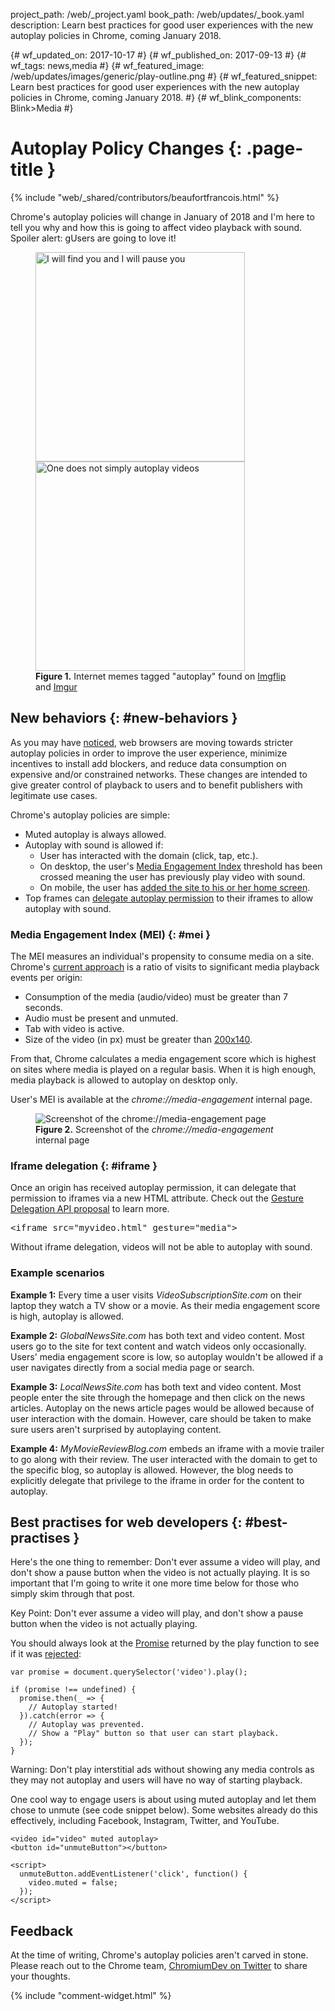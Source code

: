 project_path: /web/_project.yaml
book_path: /web/updates/_book.yaml
description: Learn best practices for good user experiences with the new autoplay policies in Chrome, coming January 2018.

{# wf_updated_on: 2017-10-17 #}
{# wf_published_on: 2017-09-13 #}
{# wf_tags: news,media #}
{# wf_featured_image: /web/updates/images/generic/play-outline.png #}
{# wf_featured_snippet: Learn best practices for good user experiences with the new autoplay policies in Chrome, coming January 2018. #}
{# wf_blink_components: Blink>Media #}

# Autoplay Policy Changes {: .page-title }

{% include "web/_shared/contributors/beaufortfrancois.html" %}

Chrome's autoplay policies will change in January of 2018 and I'm here to tell
you why and how this is going to affect video playback with sound. Spoiler
alert: gUsers are going to love it!

<figure>
  <a href="https://imgflip.com/i/ngd6c">
    <img height="335px" src="https://i.imgflip.com/ngd6c.jpg"
         title="I will find you and I will pause you"/>
  </a>
  <a href="https://imgur.com/a/p1ZjC">
    <img height="335px" src="https://i.imgur.com/aFO9wAml.jpg"
         title="One does not simply autoplay videos"/>
  </a>
  <figcaption>
    <b>Figure 1.</b>
    Internet memes tagged "autoplay" found on
    <a href="https://imgflip.com/i/ngd6c">Imgflip</a> and
    <a href="https://imgur.com/a/p1ZjC">Imgur</a>
  </figcaption>
</figure>

## New behaviors {: #new-behaviors }

As you may have [noticed], web browsers are moving towards stricter autoplay
policies in order to improve the user experience, minimize incentives to install
add blockers, and reduce data consumption on expensive and/or constrained
networks. These changes are intended to give greater control of playback to
users and to benefit publishers with legitimate use cases.

Chrome's autoplay policies are simple:

- Muted autoplay is always allowed.
- Autoplay with sound is allowed if:
    - User has interacted with the domain (click, tap, etc.).
    - On desktop, the user's [Media Engagement Index](#mei) threshold has been  crossed meaning the user has previously play video with sound.
    - On mobile, the user has [added the site to his or her home screen].
- Top frames can [delegate autoplay permission](#iframe) to their iframes to
  allow autoplay with sound.

### Media Engagement Index (MEI) {: #mei }

The MEI measures an individual's propensity to consume media on a site.
Chrome's [current approach] is a ratio of visits to significant media playback
events per origin:

- Consumption of the media (audio/video) must be greater than 7 seconds.
- Audio must be present and unmuted.
- Tab with video is active.
- Size of the video (in px) must be greater than [200x140].

From that, Chrome calculates a media engagement score which is highest on sites
where media is played on a regular basis. When it is high enough, media playback
is allowed to autoplay on desktop only.

User's MEI is available at the <i>chrome://media-engagement</i> internal page.

<figure>
  <img src="/web/updates/images/2017/09/media-engagement.png"
       alt="Screenshot of the chrome://media-engagement page">
  <figcaption>
    <b>Figure 2.</b>
    Screenshot of the <i>chrome://media-engagement</i> internal page
  </figcaption>
</figure>

### Iframe delegation {: #iframe }

Once an origin has received autoplay permission, it can delegate that
permission to iframes via a new HTML attribute. Check out the [Gesture
Delegation API proposal] to learn more.

<pre class="prettyprint">
&lt;iframe src="myvideo.html" gesture="media">
</pre>

Without iframe delegation, videos will not be able to autoplay with sound.

### Example scenarios

<b>Example 1:</b> Every time a user visits <i>VideoSubscriptionSite.com</i> on their
laptop they watch a TV show or a movie. As their media engagement score is
high, autoplay is allowed.

<b>Example 2:</b> <i>GlobalNewsSite.com</i> has both text and video content.
Most users go to the site for text content and watch videos only occasionally.
Users' media engagement score is low, so autoplay wouldn't be allowed if a user
navigates directly from a social media page or search.

<b>Example 3:</b> <i>LocalNewsSite.com</i> has both text and video content.
Most people enter the site through the homepage and then click on the news
articles. Autoplay on the news article pages would be allowed because of user
interaction with the domain. However, care should be taken to make sure users
aren't surprised by autoplaying content.

<b>Example 4:</b> <i>MyMovieReviewBlog.com</i> embeds an iframe with a movie
trailer to go along with their review. The user interacted with the domain to
get to the specific blog, so autoplay is allowed. However, the blog needs to
explicitly delegate that privilege to the iframe in order for the content to
autoplay.

## Best practises for web developers {: #best-practises }

Here's the one thing to remember: Don't ever assume a video will play, and
don't show a pause button when the video is not actually playing. It is so
important that I'm going to write it one more time below for those who simply
skim through that post.

Key Point: Don't ever assume a video will play, and don't show a pause button
when the video is not actually playing.

You should always look at the [Promise] returned by the play function to see if
it was [rejected]:

    var promise = document.querySelector('video').play();

    if (promise !== undefined) {
      promise.then(_ => {
        // Autoplay started!
      }).catch(error => {
        // Autoplay was prevented.
        // Show a "Play" button so that user can start playback.
      });
    }

Warning: Don't play interstitial ads without showing any media controls as they
may not autoplay and users will have no way of starting playback.

One cool way to engage users is about using muted autoplay and let them chose
to unmute (see code snippet below). Some websites already do this effectively,
including Facebook, Instagram, Twitter, and YouTube.

    <video id="video" muted autoplay>
    <button id="unmuteButton"></button>

    <script>
      unmuteButton.addEventListener('click', function() {
        video.muted = false;
      });
    </script>

## Feedback

At the time of writing, Chrome's autoplay policies aren't carved in stone.
Please reach out to the Chrome team, [ChromiumDev on Twitter] to share your
thoughts.

{% include "comment-widget.html" %}

[noticed]: https://webkit.org/blog/7734/auto-play-policy-changes-for-macos/
[added the site to his or her home screen]: /web/updates/2017/02/improved-add-to-home-screen
[Promise]: /web/fundamentals/getting-started/primers/promises
[rejected]: /web/updates/2017/06/play-request-was-interrupted
[200x140]: https://chromium.googlesource.com/chromium/src/+/1c63b1b71d28851fc495fdee9a2c724ea148e827/chrome/browser/media/media_engagement_contents_observer.cc#38
[Gesture Delegation API proposal]: https://github.com/mounirlamouri/gesture-delegation/blob/master/explainer.md
[current approach]: https://docs.google.com/document/d/1_278v_plodvgtXSgnEJ0yjZJLg14Ogf-ekAFNymAJoU/edit
[ChromiumDev on Twitter]: https://twitter.com/chromiumdev
